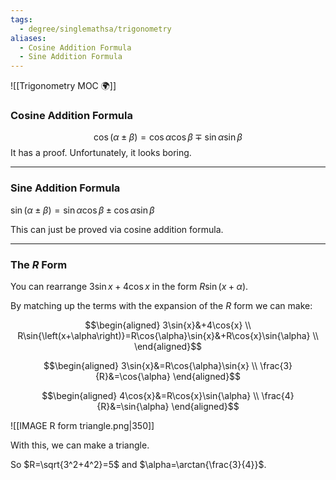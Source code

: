```yaml
---
tags:
  - degree/singlemathsa/trigonometry
aliases:
  - Cosine Addition Formula
  - Sine Addition Formula
---
```

![[Trigonometry MOC 🌍]]

### Cosine Addition Formula
$$\cos{\left(\alpha\pm\beta\right)}=\cos{\alpha}\cos{\beta}\mp\sin{\alpha}\sin{\beta}$$
It has a proof. Unfortunately, it looks boring.

---
### Sine Addition Formula

$\sin{\left(\alpha\pm\beta\right)}=\sin{\alpha}\cos{\beta}\pm\cos{\alpha}\sin{\beta}$

This can just be proved via cosine addition formula.

---
### The $R$ Form

You can rearrange $3\sin{x}+4\cos{x}$ in the form $R\sin{\left(x+\alpha\right)}$.

By matching up the terms with the expansion of the $R$ form we can make:

$$\begin{aligned}
3\sin{x}&+4\cos{x} \\
R\sin{\left(x+\alpha\right)}=R\cos{\alpha}\sin{x}&+R\cos{x}\sin{\alpha} \\
\end{aligned}$$

$$\begin{aligned}
3\sin{x}&=R\cos{\alpha}\sin{x} \\
\frac{3}{R}&=\cos{\alpha}
\end{aligned}$$

$$\begin{aligned}
4\cos{x}&=R\cos{x}\sin{\alpha} \\
\frac{4}{R}&=\sin{\alpha}
\end{aligned}$$

![[IMAGE R form triangle.png|350]]

With this, we can make a triangle.

So $R=\sqrt{3^2+4^2}=5$ and $\alpha=\arctan{\frac{3}{4}}$.

